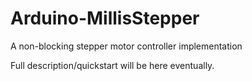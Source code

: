 # Arduino-MillisStepper
A non-blocking stepper motor controller implementation

Full description/quickstart will be here eventually.
